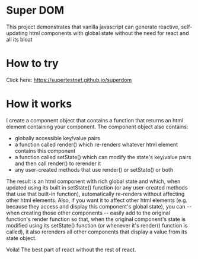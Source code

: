 # Super DOM

This project demonstrates that vanilla javascript can generate reactive, self-updating html components with global state without the need for react and all its bloat

# How to try

Click here: https://supertestnet.github.io/superdom

# How it works

I create a component object that contains a function that returns an html element containing your component. The component object also contains:

- globally accessible key/value pairs
- a function called render() which re-renders whatever html element contains this component
- a function called setState() which can modify the state's key/value pairs and then call render() to rerender it
- any user-created methods that use render() or setState() or both

The result is an html component with rich global state and which, when updated using its built in setState() function (or any user-created methods that use that built-in function), automatically re-renders without affecting other html elements. Also, if you want it to affect other html elements (e.g. because they access and display this component's global state), you can -- when creating those other components -- easily add to the original function's render function so that, when the original component's state is modified using its setState() function (or whenever it's render() function is called), it also rerenders all other components that display a value from its state object.

Voila! The best part of react without the rest of react.
